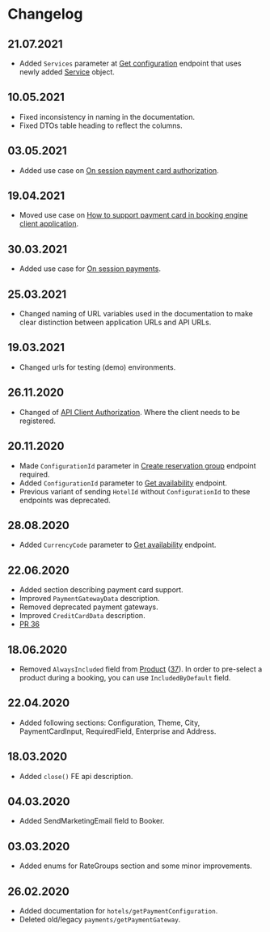 # Changelog

## 21.07.2021

* Added `Services` parameter at [Get configuration](./operations.md#get-configuration) endpoint that uses newly added [Service](./operations.md#service) object.

## 10.05.2021

* Fixed inconsistency in naming in the documentation.
* Fixed DTOs table heading to reflect the columns.

## 03.05.2021

* Added use case on [On session payment card authorization](./use-cases/on-session-payment-card-authorization.md).

## 19.04.2021

* Moved use case on [How to support payment card in booking engine client application](./use-cases/how-to-support-payment-cards-in-booking-engine-application.md).

## 30.03.2021

* Added use case for [On session payments](./use-cases/on-session-payments.md).

## 25.03.2021

* Changed naming of URL variables used in the documentation to make clear distinction between application URLs and API URLs.

## 19.03.2021

* Changed urls for testing (demo) environments.

## 26.11.2020

* Changed of [API Client Authorization](./authorization.md). Where the client needs to be registered.

## 20.11.2020

* Made `ConfigurationId` parameter in [Create reservation group](./operations.md#create-reservation-group) endpoint required.
* Added `ConfigurationId` parameter to [Get availability](./operations.md#get-availability) endpoint.
* Previous variant of sending `HotelId` without `ConfigurationId` to these endpoints was deprecated.

## 28.08.2020

* Added `CurrencyCode` parameter to [Get availability](./operations.md#get-availability) endpoint.

## 22.06.2020

* Added section describing payment card support.
* Improved `PaymentGatewayData` description.
* Removed deprecated payment gateways.
* Improved `CreditCardData` description.
* [PR 36](https://github.com/MewsSystems/gitbook-distributor-guide/pull/36/files)

## 18.06.2020

* Removed `AlwaysIncluded` field from [Product](./operations.md#product) \([37](https://github.com/MewsSystems/gitbook-distributor-guide/pull/37/files)\). In order to pre-select a product during a booking, you can use `IncludedByDefault` field.

## 22.04.2020

* Added following sections: Configuration, Theme, City, PaymentCardInput, RequiredField, Enterprise and Address.

## 18.03.2020

* Added `close()` FE api description.

## 04.03.2020

* Added SendMarketingEmail field to Booker.

## 03.03.2020

* Added enums for RateGroups section and some minor improvements.

## 26.02.2020

* Added documentation for `hotels/getPaymentConfiguration`.
* Deleted old/legacy `payments/getPaymentGateway`.

